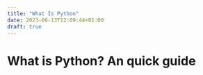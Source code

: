 ```yaml
---
title: "What Is Python"
date: 2023-06-13T12:09:44+01:00
draft: true
---
```


# What is Python? An quick guide

